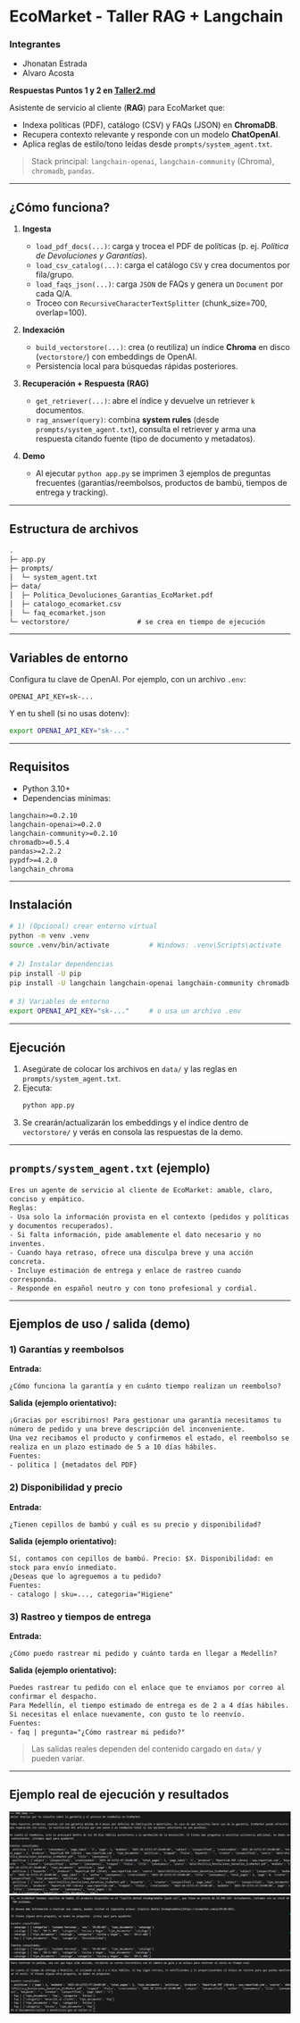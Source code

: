 # EcoMarket - Taller RAG + Langchain

### Integrantes
- Jhonatan Estrada
- Alvaro Acosta

**Respuestas Puntos 1 y 2 en [Taller2.md](Taller2.md)**

Asistente de servicio al cliente (**RAG**) para EcoMarket que:
- Indexa políticas (PDF), catálogo (CSV) y FAQs (JSON) en **ChromaDB**.
- Recupera contexto relevante y responde con un modelo **ChatOpenAI**.
- Aplica reglas de estilo/tono leídas desde `prompts/system_agent.txt`.

> Stack principal: `langchain-openai`, `langchain-community` (Chroma), `chromadb`, `pandas`.

---

## ¿Cómo funciona?

1. **Ingesta**  
   - `load_pdf_docs(...)`: carga y trocea el PDF de políticas (p. ej. *Política de Devoluciones y Garantías*).
   - `load_csv_catalog(...)`: carga el catálogo `CSV` y crea documentos por fila/grupo.
   - `load_faqs_json(...)`: carga `JSON` de FAQs y genera un `Document` por cada Q/A.
   - Troceo con `RecursiveCharacterTextSplitter` (chunk_size=700, overlap=100).

2. **Indexación**  
   - `build_vectorstore(...)`: crea (o reutiliza) un índice **Chroma** en disco (`vectorstore/`) con embeddings de OpenAI.
   - Persistencia local para búsquedas rápidas posteriores.

3. **Recuperación + Respuesta (RAG)**  
   - `get_retriever(...)`: abre el índice y devuelve un retriever `k` documentos.
   - `rag_answer(query)`: combina **system rules** (desde `prompts/system_agent.txt`), consulta el retriever y arma una respuesta citando fuente (tipo de documento y metadatos).

4. **Demo**  
   - Al ejecutar `python app.py` se imprimen 3 ejemplos de preguntas frecuentes (garantías/reembolsos, productos de bambú, tiempos de entrega y tracking).

---

## Estructura de archivos

```
.
├─ app.py
├─ prompts/
│  └─ system_agent.txt
├─ data/
│  ├─ Politica_Devoluciones_Garantias_EcoMarket.pdf
│  ├─ catalogo_ecomarket.csv
│  └─ faq_ecomarket.json
└─ vectorstore/                 # se crea en tiempo de ejecución
```

---

## Variables de entorno

Configura tu clave de OpenAI. Por ejemplo, con un archivo `.env`:

```
OPENAI_API_KEY=sk-...
```

Y en tu shell (si no usas dotenv):

```bash
export OPENAI_API_KEY="sk-..."
```

---

## Requisitos

- Python 3.10+
- Dependencias mínimas:

```
langchain>=0.2.10
langchain-openai>=0.2.0
langchain-community>=0.2.10
chromadb>=0.5.4
pandas>=2.2.2
pypdf>=4.2.0
langchain_chroma
```

---

## Instalación

```bash
# 1) (Opcional) crear entorno virtual
python -m venv .venv
source .venv/bin/activate          # Windows: .venv\Scripts\activate

# 2) Instalar dependencias
pip install -U pip
pip install -U langchain langchain-openai langchain-community chromadb pandas pypdf python-dotenv langchain-chroma

# 3) Variables de entorno
export OPENAI_API_KEY="sk-..."     # o usa un archivo .env
```

---

## Ejecución

1. Asegúrate de colocar los archivos en `data/` y las reglas en `prompts/system_agent.txt`.
2. Ejecuta:
   ```bash
   python app.py
   ```
3. Se crearán/actualizarán los embeddings y el índice dentro de `vectorstore/` y verás en consola las respuestas de la demo.

---

## `prompts/system_agent.txt` (ejemplo)

```
Eres un agente de servicio al cliente de EcoMarket: amable, claro, conciso y empático.
Reglas:
- Usa solo la información provista en el contexto (pedidos y políticas y documentos recuperados).
- Si falta información, pide amablemente el dato necesario y no inventes.
- Cuando haya retraso, ofrece una disculpa breve y una acción concreta.
- Incluye estimación de entrega y enlace de rastreo cuando corresponda.
- Responde en español neutro y con tono profesional y cordial.
```

---

## Ejemplos de uso / salida (demo)

### 1) Garantías y reembolsos
**Entrada:**
```
¿Cómo funciona la garantía y en cuánto tiempo realizan un reembolso?
```
**Salida (ejemplo orientativo):**
```
¡Gracias por escribirnos! Para gestionar una garantía necesitamos tu número de pedido y una breve descripción del inconveniente.
Una vez recibamos el producto y confirmemos el estado, el reembolso se realiza en un plazo estimado de 5 a 10 días hábiles.
Fuentes:
- politica | {metadatos del PDF}
```

### 2) Disponibilidad y precio
**Entrada:**
```
¿Tienen cepillos de bambú y cuál es su precio y disponibilidad?
```
**Salida (ejemplo orientativo):**
```
Sí, contamos con cepillos de bambú. Precio: $X. Disponibilidad: en stock para envío inmediato.
¿Deseas que lo agreguemos a tu pedido?
Fuentes:
- catalogo | sku=..., categoria="Higiene"
```

### 3) Rastreo y tiempos de entrega
**Entrada:**
```
¿Cómo puedo rastrear mi pedido y cuánto tarda en llegar a Medellín?
```
**Salida (ejemplo orientativo):**
```
Puedes rastrear tu pedido con el enlace que te enviamos por correo al confirmar el despacho.
Para Medellín, el tiempo estimado de entrega es de 2 a 4 días hábiles.
Si necesitas el enlace nuevamente, con gusto te lo reenvío.
Fuentes:
- faq | pregunta="¿Cómo rastrear mi pedido?"
```

> Las salidas reales dependen del contenido cargado en `data/` y pueden variar.

---

## Ejemplo real de ejecución y resultados

![alt text](image.png)
![alt text](image-1.png)
![alt text](image-2.png)